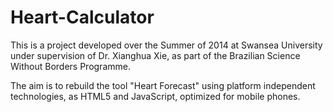 Heart-Calculator
================

This is a project developed over the Summer of 2014 at Swansea University under 
supervision of Dr. Xianghua Xie, as part of the Brazilian Science Without Borders Programme.

The aim is to rebuild the tool "Heart Forecast" using platform independent technologies, as 
HTML5 and JavaScript, optimized for mobile phones.
